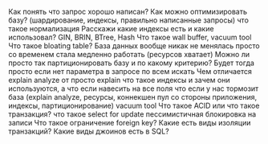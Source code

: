 Как понять что запрос хорошо написан? Как можно оптимизировать базу?
(шардирование, индексы, правильно написанные запросы)
что такое нормализация
Расскажи какие индексы есть и какие использовал? GIN, BRIN, BTree, Hash
Что такое wall buffer, vacuum tool
Что такое bloating table?
База данных вообще никак не менялась просто со временем стала медленно работать (ресурсов хватает)
Можно ли просто так партиционировать базу и по какому критерию? Будет тогда просто если нет параметра в запросе по всем искать
Чем отличается explain analyze от просто explain
что такое индексы и зачем они используются, а что если навесить на все поля
что если у нас тормозит база (explain analyze, ресурсы, коннекшен пул со стороны приложения, индексы, партиционирование)
vacuum tool
Что такое ACID или что такое транзакция?
что такое select for update пессимистичная блокировка на записи
Что такое ограничение foreign key?
Какие есть виды изоляции транзакций?
Какие виды джоинов есть в SQL?







